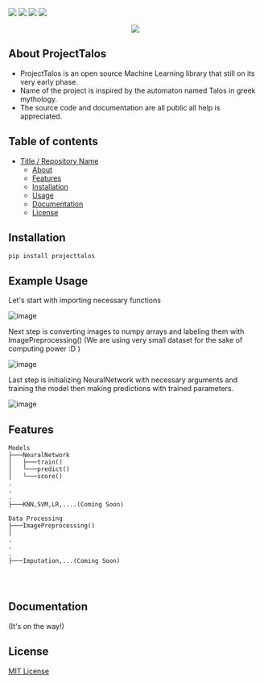 <img src="https://img.shields.io/pypi/v/projecttalos?style=flat-square"> <img src="https://img.shields.io/pypi/pyversions/projecttalos?style=flat-square"> <img src="https://img.shields.io/pypi/l/projecttalos?style=flat-square"> <img src="https://img.shields.io/badge/status-pre--alpha-<COLOR>.svg?style=flat-square">

<p align="center">
<img src="https://user-images.githubusercontent.com/46282429/110646268-cba51200-81c7-11eb-9807-71a8509a2ec8.png">

</p>

## About ProjectTalos

* ProjectTalos is an open source Machine Learning library that still on its very early phase.
* Name of the project is inspired by the automaton named Talos in greek mythology.
* The source code and documentation are all public all help is appreciated.


## Table of contents

 * [Title / Repository Name](#title--repository-name)
   * [About](#about-projecttalos)
   * [Features](#features)
   * [Installation](#installation)
   * [Usage](#example-usage)
   * [Documentation](#documentation)
   * [License](#license)

## Installation

```
pip install projecttalos
```

## Example Usage

Let's start with importing necessary functions

![image](https://user-images.githubusercontent.com/46282429/110657317-cb117900-81d1-11eb-9b81-2e686b566a80.png)

Next step is converting images to numpy arrays and labeling them with ImagePreprocessing() (We are using very small dataset for the sake of computing power :D )

![image](https://user-images.githubusercontent.com/46282429/110658728-fe083c80-81d2-11eb-92ad-16ea309d4a2c.png)

Last step is initializing NeuralNetwork with necessary arguments and training the model then making predictions with trained parameters.

![image](https://user-images.githubusercontent.com/46282429/110659577-c4840100-81d3-11eb-89d1-54c6f044e553.png)


## Features
```
Models
├───NeuralNetwork
│   ├───train()
│   └───predict()
│   └───score()
.
.
.
├───KNN,SVM,LR,....(Coming Soon)

Data Processing
├───ImagePreprocessing()
│
.
.
.
├───Imputation,...(Coming Soon)




```

## Documentation
 (It's on the way!)
## License

[MIT License](https://github.com/Xessen/ProjectTalos/blob/main/LICENSE)
